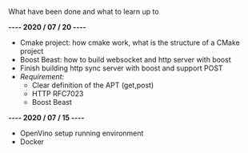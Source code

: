What have been done and what to learn up to

**---- 2020 / 07 / 20 ----**

- Cmake project: how cmake work, what is the structure of a CMake project
- Boost Beast: how to build websocket and http server with boost
- Finish building http sync server with boost and support POST
- _Requirement:_
  - Clear definition of the APT (get,post)
  - HTTP RFC7023
  - Boost Beast

**---- 2020 / 07 / 15 ----**

- OpenVino setup running environment
- Docker
